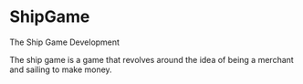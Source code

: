 # ShipGame
The Ship Game Development

The ship game is a game that revolves around the idea of being a merchant and sailing to make money.
